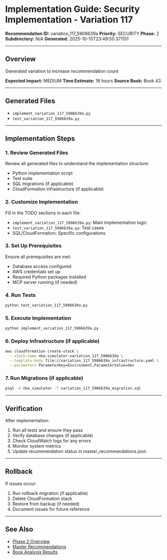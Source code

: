 # Implementation Guide: Security Implementation - Variation 117

**Recommendation ID:** variation_117_5906639a
**Priority:** SECURITY
**Phase:** 2
**Subdirectory:** N/A
**Generated:** 2025-10-15T23:49:50.371151

---

## Overview

Generated variation to increase recommendation count

**Expected Impact:** MEDIUM
**Time Estimate:** 18 hours
**Source Book:** Book 43

---

## Generated Files

- `implement_variation_117_5906639a.py`
- `test_variation_117_5906639a.py`

---

## Implementation Steps

### 1. Review Generated Files

Review all generated files to understand the implementation structure:
- Python implementation script
- Test suite
- SQL migrations (if applicable)
- CloudFormation infrastructure (if applicable)

### 2. Customize Implementation

Fill in the TODO sections in each file:
- `implement_variation_117_5906639a.py`: Main implementation logic
- `test_variation_117_5906639a.py`: Test cases
- SQL/CloudFormation: Specific configurations

### 3. Set Up Prerequisites

Ensure all prerequisites are met:
- Database access configured
- AWS credentials set up
- Required Python packages installed
- MCP server running (if needed)

### 4. Run Tests

```bash
python test_variation_117_5906639a.py
```

### 5. Execute Implementation

```bash
python implement_variation_117_5906639a.py
```

### 6. Deploy Infrastructure (if applicable)

```bash
aws cloudformation create-stack \
  --stack-name nba-simulator-variation_117_5906639a \
  --template-body file://variation_117_5906639a_infrastructure.yaml \
  --parameters ParameterKey=Environment,ParameterValue=dev
```

### 7. Run Migrations (if applicable)

```bash
psql -d nba_simulator -f variation_117_5906639a_migration.sql
```

---

## Verification

After implementation:
1. Run all tests and ensure they pass
2. Verify database changes (if applicable)
3. Check CloudWatch logs for any errors
4. Monitor system metrics
5. Update recommendation status in master_recommendations.json

---

## Rollback

If issues occur:
1. Run rollback migration (if applicable)
2. Delete CloudFormation stack
3. Restore from backup (if needed)
4. Document issues for future reference

---

## See Also

- [Phase 2 Overview](/Users/ryanranft/nba-simulator-aws/docs/phases/phase_2/)
- [Master Recommendations](/Users/ryanranft/nba-mcp-synthesis/analysis_results/master_recommendations.json)
- [Book Analysis Results](/Users/ryanranft/nba-mcp-synthesis/analysis_results/)
